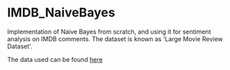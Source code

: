 # IMDB_NaiveBayes

Implementation of Naive Bayes from scratch, and using it for sentiment analysis on IMDB comments.
The dataset is known as 'Large Movie Review Dataset'.

The data used can be found [here](https://ai.stanford.edu/~amaas/data/sentiment/)
